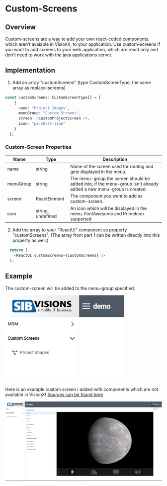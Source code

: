 # Custom-Screens

## Overview
Custom-screens are a way to add your own react-coded components, which aren't avaiable in VisionX, to your application.
Use custom-screens if you want to add screens to your web application, which are react only and don't need to work with the java applications server.

## Implementation
1. Add an array "customScreens" (type CustomScreenType, the same array as replace-screens)

```typescript
const customScreens: CustomScreenType[] = [
    {
      name: "Project Images",
      menuGroup: "Custom Screens",
      screen: <CustomProjectScreen />,
      icon: "pi-chart-line"
    }
  ];
  ```
 ### Custom-Screen Properties
Name | Type | Description
--- | --- | --- |
name | string | Name of the screen used for routing and gets displayed in the menu.
menuGroup | string | The menu-group the screen should be added into, if the menu-group isn't already added a new menu-group is created.
screen | ReactElement | The component you want to add as custom-screen.
icon | string, undefined | An icon which will be displayed in the menu. FontAwesome and PrimeIcon supported

2. Add the array to your "ReactUI" component as property "customScreens". (The array from part 1 can be written directly into this property as well.) 

```typescript
  return (
    <ReactUI customScreens={customScreens} />
  );
```
## Example
The custom-screen will be added to the menu-group specified.

![menu-entry](../readme-images/cs-menuentry.PNG)

Here is an example custom screen I added with components which are not available in VisionX! [Sources can be found here](../../features)

![example-custom-screen](../readme-images/cs-example.PNG)
